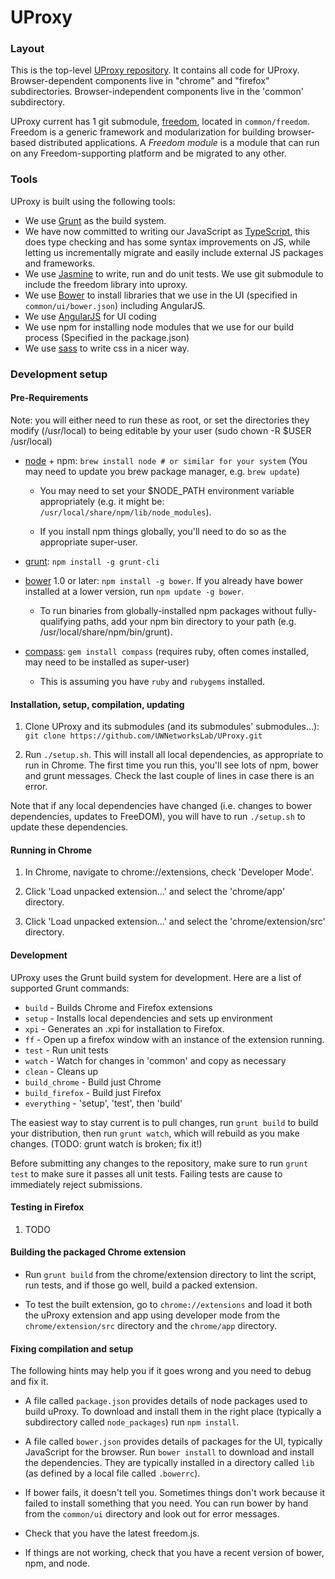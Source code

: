 UProxy
======


### Layout

This is the top-level [UProxy repository](https://github.com/UWNetworksLab/UProxy). It contains all code for UProxy. Browser-dependent components live in "chrome" and "firefox" subdirectories. Browser-independent components live in the 'common' subdirectory.

UProxy current has 1 git submodule,
[freedom](https://github.com/UWNetworksLab/freedom), located in `common/freedom`.
Freedom is a generic framework and modularization for
building browser-based distributed applications. A *Freedom module* is a module
that can run on any Freedom-supporting platform and be migrated to any other.


### Tools

UProxy is built using the following tools:

 - We use [Grunt](http://gruntjs.com/) as the build system.
 - We have now committed to writing our JavaScript as [TypeScript](http://www.typescriptlang.org/), this does type checking and has some syntax improvements on JS, while letting us incrementally migrate and easily include external JS packages and frameworks.
 - We use [Jasmine](http://pivotal.github.io/jasmine/) to write, run and do unit tests.
We use git submodule to include the freedom library into uproxy.
 - We use [Bower](http://bower.io) to install libraries that we use in the UI (specified in `common/ui/bower.json`) including AngularJS.
 - We use [AngularJS](http://angularjs.org) for UI coding
 - We use npm for installing node modules that we use for our build process (Specified in the package.json)
 - We use [sass](http://sass-lang.com/) to write css in a nicer way.

### Development setup

#### Pre-Requirements

Note: you will either need to run these as root, or set the directories they
modify (/usr/local) to being editable by your user (sudo chown -R $USER /usr/local)

- [node](http://nodejs.org/) + npm: `brew install node # or similar for your system` (You may need to update you brew package manager, e.g. `brew update`)

    - You may need to set your $NODE_PATH environment variable appropriately
      (e.g. it might be: `/usr/local/share/npm/lib/node_modules`).

    - If you install npm things globally, you'll need to do so as the
      appropriate super-user.

- [grunt](http://gruntjs.com/): `npm install -g grunt-cli`

- [bower](http://bower.io/) 1.0 or later: `npm install -g bower`. If you already have bower installed at a lower version, run `npm update -g bower`.

    - To run binaries from globally-installed npm packages without
      fully-qualifying paths, add your npm bin directory to your path
      (e.g. /usr/local/share/npm/bin/grunt).

- [compass](http://compass-style.org/):
  `gem install compass` (requires ruby, often comes installed, may need to be installed as super-user)

    - This is assuming you have `ruby` and `rubygems` installed.

#### Installation, setup, compilation, updating

1. Clone UProxy and its submodules (and its submodules' submodules...):
`git clone https://github.com/UWNetworksLab/UProxy.git`

2. Run `./setup.sh`. This will install all local dependencies,
as appropriate to run in Chrome.
The first time you run this, you'll see lots of npm, bower and grunt
messages. Check the last couple of lines in case there is an error.

Note that if any local dependencies have changed (i.e. changes to bower dependencies,
updates to FreeDOM), you will have to run `./setup.sh` to update these dependencies.


#### Running in Chrome

1. In Chrome, navigate to chrome://extensions, check 'Developer Mode'.

2. Click 'Load unpacked extension...' and select the 'chrome/app' directory.

3. Click 'Load unpacked extension...' and select the 'chrome/extension/src' directory.

#### Development

UProxy uses the Grunt build system for development. Here are a list
of supported Grunt commands:
 *  `build` - Builds Chrome and Firefox extensions
 *  `setup` - Installs local dependencies and sets up environment
 *  `xpi` - Generates an .xpi for installation to Firefox.
 *  `ff` - Open up a firefox window with an instance of the extension running.
 *  `test` - Run unit tests
 *  `watch` - Watch for changes in 'common' and copy as necessary
 *  `clean` - Cleans up
 *  `build_chrome` - Build just Chrome
 *  `build_firefox` - Build just Firefox
 *  `everything` - 'setup', 'test', then 'build'

The easiest way to stay current is to pull changes, run `grunt build` to build
your distribution, then run `grunt watch`, which will rebuild as you make changes. (TODO: grunt watch is broken; fix it!)

Before submitting any changes to the repository, make sure to run `grunt test`
to make sure it passes all unit tests. Failing tests are cause to immediately
reject submissions.

#### Testing in Firefox

1. TODO


#### Building the packaged Chrome extension

- Run `grunt build` from the chrome/extension directory to lint the script, run tests, and if those go well, build a packed extension.

- To test the built extension, go to `chrome://extensions` and load it both the uProxy extension and app using developer mode from the `chrome/extension/src` directory and the `chrome/app` directory.


#### Fixing compilation and setup

The following hints may help you if it goes wrong and you need to debug and fix it.

- A file called `package.json` provides details of node packages used to build uProxy. To download and install them in the right place (typically a subdirectory called `node_packages`) run `npm install`.

- A file called `bower.json` provides details of packages for the UI, typically JavaScript for the browser. Run `bower install` to download and install the dependencies. They are typically installed in a directory called `lib` (as defined by a local file called `.bowerrc`).

- If bower fails, it doesn't tell you. Sometimes things don't work because it failed to install something that you need. You can run bower by hand from the `common/ui` directory and look out for error messages.

- Check that you have the latest freedom.js.

- If things are not working, check that you have a recent version of bower, npm, and node.
